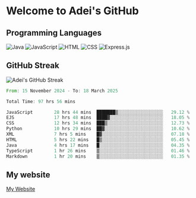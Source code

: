 # Welcome to Adei's GitHub

## Programming Languages
![Java](https://img.shields.io/badge/Java-007396?style=flat-square&logo=java&logoColor=white)
![JavaScript](https://img.shields.io/badge/JavaScript-F7DF1E?style=flat-square&logo=javascript&logoColor=black)
![HTML](https://img.shields.io/badge/HTML-E34F26?style=flat-square&logo=html5&logoColor=white)
![CSS](https://img.shields.io/badge/CSS-1572B6?style=flat-square&logo=css3&logoColor=white)
![Express.js](https://img.shields.io/badge/Express.js-000000?style=flat-square&logo=express&logoColor=white)


## GitHub Streak
![Adei's GitHub Streak](https://github-readme-streak-stats.herokuapp.com/?user=AdeiTamayo&hide_border=true)

<!--START_SECTION:waka-->

```rust
From: 15 November 2024 - To: 18 March 2025

Total Time: 97 hrs 56 mins

JavaScript        28 hrs 44 mins  ███████▒░░░░░░░░░░░░░░░░░   29.12 %
EJS               17 hrs 48 mins  ████▓░░░░░░░░░░░░░░░░░░░░   18.05 %
CSS               12 hrs 34 mins  ███▒░░░░░░░░░░░░░░░░░░░░░   12.73 %
Python            10 hrs 29 mins  ██▓░░░░░░░░░░░░░░░░░░░░░░   10.62 %
XML               7 hrs 5 mins    █▓░░░░░░░░░░░░░░░░░░░░░░░   07.18 %
HTML              5 hrs 22 mins   █▒░░░░░░░░░░░░░░░░░░░░░░░   05.45 %
Java              4 hrs 17 mins   █░░░░░░░░░░░░░░░░░░░░░░░░   04.35 %
TypeScript        1 hr 26 mins    ▒░░░░░░░░░░░░░░░░░░░░░░░░   01.46 %
Markdown          1 hr 20 mins    ▒░░░░░░░░░░░░░░░░░░░░░░░░   01.35 %
```

<!--END_SECTION:waka-->

## My website
[My Website](https://adei.eus)


